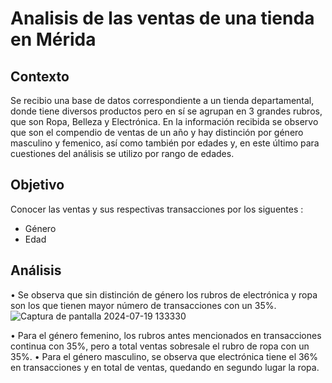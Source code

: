 # Analisis de las ventas de una tienda en Mérida

## Contexto
Se recibio una base de datos correspondiente a un tienda departamental, donde tiene diversos productos pero en sí se agrupan en 3 grandes rubros, que son Ropa, Belleza y Electrónica. En la información recibida se observo que son el compendio de ventas de un año y hay distinción por género masculino y femenico, así como también por edades y, en este último para cuestiones del análisis se utilizo por rango de edades. 

## Objetivo
Conocer las ventas y sus respectivas transacciones por los siguentes :
- Género
- Edad

## Análisis
• Se observa que sin distinción de género los rubros de electrónica y ropa son los que tienen mayor número de transacciones con un 35%.
![Captura de pantalla 2024-07-19 133330](https://github.com/user-attachments/assets/6c86814f-6607-4f10-8742-b908dd3bcf9a)

• Para el género femenino, los rubros antes mencionados en transacciones continua con 35%, pero a total ventas sobresale el rubro de ropa con un 35%.
• Para el género masculino, se observa que electrónica tiene el 36% en transacciones y en total de ventas, quedando en segundo lugar la ropa.





